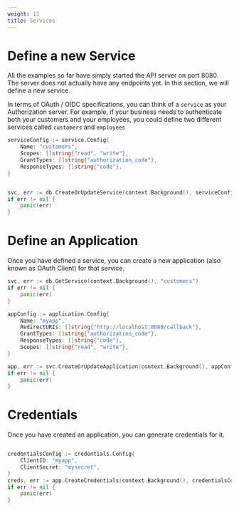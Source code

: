 ```yaml
---
weight: 11
title: Services
---
```


# Define a new Service

All the examples so far have simply started the API server on port 8080. The server does not actually have any endpoints yet. 
In this section, we will define a new service. 

In terms of OAuth / OIDC specifications, you can think of a `service` as your Authorization server.
For example, if your business needs to authenticate both your customers and your employees, you could define 
two different services called `customers` and `employees`

```go
serviceConfig := service.Config{
	Name: "customers",
	Scopes: []string{"read", "write"}, 
	GrantTypes: []string{"authorization_code"},
	ResponseTypes: []string{"code"},
}


svc, err := db.CreateOrUpdateService(context.Background(), serviceConfig)
if err != nil {
    panic(err)
}
```

# Define an Application
Once you have defined a service, you can create a new application (also known as OAuth Client) for that service.

```go
svc, err := db.GetService(context.Background(), "customers")
if err != nil {
    panic(err)
}

appConfig := application.Config{
    Name: "myapp",
    RedirectURIs: []string{"http://localhost:8080/callback"},
    GrantTypes: []string{"authorization_code"},
    ResponseTypes: []string{"code"},
    Scopes: []string{"read", "write"},
}

app, err := svc.CreateOrUpdateApplication(context.Background(), appConfig)
if err != nil {
    panic(err)
}
```

# Credentials

Once you have created an application, you can generate credentials for it.

```go

credentialsConfig := credentials.Config{
    ClientID: "myapp",
    ClientSecret: "mysecret",
}
creds, err := app.CreateCredentials(context.Background(), credentialsConfig)
if err != nil {
    panic(err)
}
```